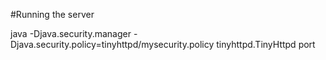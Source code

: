 
#Running the server

java -Djava.security.manager -Djava.security.policy=tinyhttpd/mysecurity.policy tinyhttpd.TinyHttpd port                
